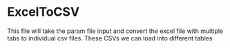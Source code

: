 # ExcelToCSV

This file will take the param file input and convert the excel file with multiple tabs to individual csv files.
These CSVs we can load into different tables

